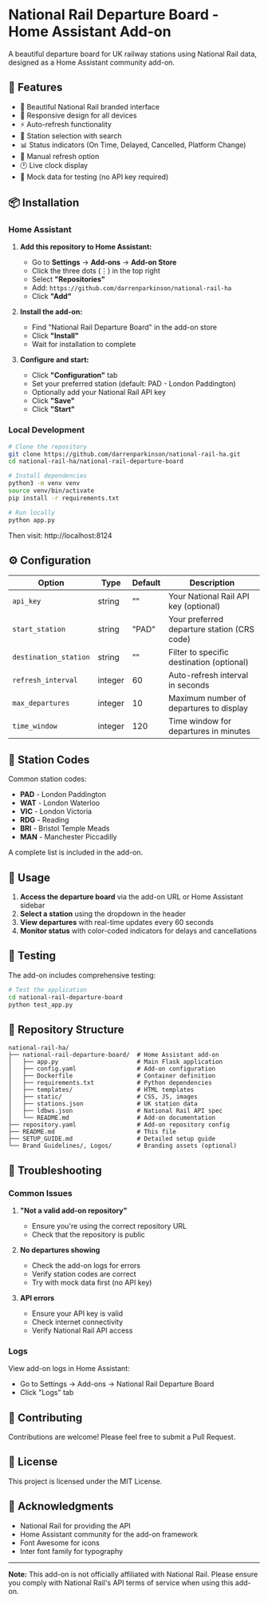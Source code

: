 # National Rail Departure Board - Home Assistant Add-on

A beautiful departure board for UK railway stations using National Rail data, designed as a Home Assistant community add-on.

## 🚂 Features

- 🎨 Beautiful National Rail branded interface
- 📱 Responsive design for all devices
- ⚡ Auto-refresh functionality
- 🎯 Station selection with search
- 📊 Status indicators (On Time, Delayed, Cancelled, Platform Change)
- 🔄 Manual refresh option
- 🕐 Live clock display
- 🧪 Mock data for testing (no API key required)

## 📦 Installation

### Home Assistant

1. **Add this repository to Home Assistant:**
   - Go to **Settings** → **Add-ons** → **Add-on Store**
   - Click the three dots (⋮) in the top right
   - Select **"Repositories"**
   - Add: `https://github.com/darrenparkinson/national-rail-ha`
   - Click **"Add"**

2. **Install the add-on:**
   - Find "National Rail Departure Board" in the add-on store
   - Click **"Install"**
   - Wait for installation to complete

3. **Configure and start:**
   - Click **"Configuration"** tab
   - Set your preferred station (default: PAD - London Paddington)
   - Optionally add your National Rail API key
   - Click **"Save"**
   - Click **"Start"**

### Local Development

```bash
# Clone the repository
git clone https://github.com/darrenparkinson/national-rail-ha.git
cd national-rail-ha/national-rail-departure-board

# Install dependencies
python3 -m venv venv
source venv/bin/activate
pip install -r requirements.txt

# Run locally
python app.py
```

Then visit: http://localhost:8124

## ⚙️ Configuration

| Option | Type | Default | Description |
|--------|------|---------|-------------|
| `api_key` | string | "" | Your National Rail API key (optional) |
| `start_station` | string | "PAD" | Your preferred departure station (CRS code) |
| `destination_station` | string | "" | Filter to specific destination (optional) |
| `refresh_interval` | integer | 60 | Auto-refresh interval in seconds |
| `max_departures` | integer | 10 | Maximum number of departures to display |
| `time_window` | integer | 120 | Time window for departures in minutes |

## 🚉 Station Codes

Common station codes:
- **PAD** - London Paddington
- **WAT** - London Waterloo
- **VIC** - London Victoria
- **RDG** - Reading
- **BRI** - Bristol Temple Meads
- **MAN** - Manchester Piccadilly

A complete list is included in the add-on.

## 🎯 Usage

1. **Access the departure board** via the add-on URL or Home Assistant sidebar
2. **Select a station** using the dropdown in the header
3. **View departures** with real-time updates every 60 seconds
4. **Monitor status** with color-coded indicators for delays and cancellations

## 🧪 Testing

The add-on includes comprehensive testing:

```bash
# Test the application
cd national-rail-departure-board
python test_app.py
```

## 📁 Repository Structure

```
national-rail-ha/
├── national-rail-departure-board/  # Home Assistant add-on
│   ├── app.py                      # Main Flask application
│   ├── config.yaml                 # Add-on configuration
│   ├── Dockerfile                  # Container definition
│   ├── requirements.txt            # Python dependencies
│   ├── templates/                  # HTML templates
│   ├── static/                     # CSS, JS, images
│   ├── stations.json               # UK station data
│   ├── ldbws.json                  # National Rail API spec
│   └── README.md                   # Add-on documentation
├── repository.yaml                 # Add-on repository config
├── README.md                       # This file
├── SETUP_GUIDE.md                  # Detailed setup guide
└── Brand Guidelines/, Logos/       # Branding assets (optional)
```

## 🔧 Troubleshooting

### Common Issues

1. **"Not a valid add-on repository"**
   - Ensure you're using the correct repository URL
   - Check that the repository is public

2. **No departures showing**
   - Check the add-on logs for errors
   - Verify station codes are correct
   - Try with mock data first (no API key)

3. **API errors**
   - Ensure your API key is valid
   - Check internet connectivity
   - Verify National Rail API access

### Logs

View add-on logs in Home Assistant:
- Go to Settings → Add-ons → National Rail Departure Board
- Click "Logs" tab

## 🤝 Contributing

Contributions are welcome! Please feel free to submit a Pull Request.

## 📄 License

This project is licensed under the MIT License.

## 🙏 Acknowledgments

- National Rail for providing the API
- Home Assistant community for the add-on framework
- Font Awesome for icons
- Inter font family for typography

---

**Note:** This add-on is not officially affiliated with National Rail. Please ensure you comply with National Rail's API terms of service when using this add-on. 
